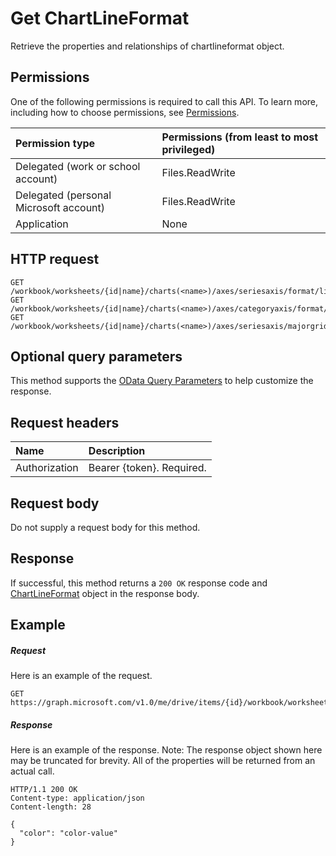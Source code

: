 # Get ChartLineFormat

Retrieve the properties and relationships of chartlineformat object.
## Permissions
One of the following permissions is required to call this API. To learn more, including how to choose permissions, see [Permissions](../../../concepts/permissions_reference.md).

|Permission type      | Permissions (from least to most privileged)              | 
|:--------------------|:---------------------------------------------------------| 
|Delegated (work or school account) | Files.ReadWrite    | 
|Delegated (personal Microsoft account) | Files.ReadWrite    | 
|Application | None | 

## HTTP request
<!-- { "blockType": "ignored" } -->
```http
GET /workbook/worksheets/{id|name}/charts(<name>)/axes/seriesaxis/format/line
GET /workbook/worksheets/{id|name}/charts(<name>)/axes/categoryaxis/format/line
GET /workbook/worksheets/{id|name}/charts(<name>)/axes/seriesaxis/majorgridlines/format/line
```
## Optional query parameters
This method supports the [OData Query Parameters](http://developer.microsoft.com/en-us/graph/docs/overview/query_parameters) to help customize the response.

## Request headers
| Name      |Description|
|:----------|:----------|
| Authorization  | Bearer {token}. Required. |


## Request body
Do not supply a request body for this method.
## Response
If successful, this method returns a `200 OK` response code and [ChartLineFormat](../resources/chartlineformat.md) object in the response body.
## Example
##### Request
Here is an example of the request.
<!-- {
  "blockType": "request",
  "name": "get_chartlineformat"
}-->
```http
GET https://graph.microsoft.com/v1.0/me/drive/items/{id}/workbook/worksheets/{id|name}/charts(<name>)/axes/seriesaxis/format/line
```
##### Response
Here is an example of the response. Note: The response object shown here may be truncated for brevity. All of the properties will be returned from an actual call.
<!-- {
  "blockType": "response",
  "truncated": true,
  "@odata.type": "microsoft.graph.chartLineFormat"
} -->
```http
HTTP/1.1 200 OK
Content-type: application/json
Content-length: 28

{
  "color": "color-value"
}
```

<!-- uuid: 8fcb5dbc-d5aa-4681-8e31-b001d5168d79
2015-10-25 14:57:30 UTC -->
<!-- {
  "type": "#page.annotation",
  "description": "Get ChartLineFormat",
  "keywords": "",
  "section": "documentation",
  "tocPath": ""
}-->